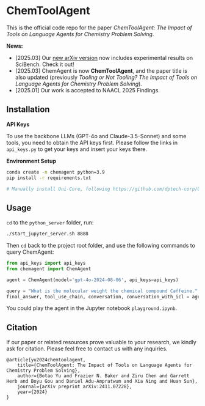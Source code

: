 # ChemToolAgent

This is the official code repo for the paper *ChemToolAgent: The Impact of Tools on Language Agents for Chemistry Problem Solving*.

**News:**

- [2025.03] Our [new arXiv version](https://arxiv.org/abs/2411.07228) now includes experimental results on SciBench. Check it out!
- [2025.03] ChemAgent is now **ChemToolAgent**, and the paper title is also updated (previously *Tooling or Not Tooling? The Impact of Tools on Language Agents for Chemistry Problem Solving*).
- [2025.01] Our work is accepted to NAACL 2025 Findings.

## Installation

**API Keys**

To use the backbone LLMs (GPT-4o and Claude-3.5-Sonnet) and some tools, you need to obtain the API keys first. Please follow the links in `api_keys.py` to get your keys and insert your keys there.

**Environment Setup**

```bash
conda create -n chemagent python=3.9
pip install -r requirements.txt

# Manually install Uni-Core, following https://github.com/dptech-corp/Uni-Core
```

## Usage

`cd` to the `python_server` folder, run:

```bash
./start_jupyter_server.sh 8888
```

Then `cd` back to the project root folder, and use the following commands to query ChemAgent:

```python
from api_keys import api_keys
from chemagent import ChemAgent

agent = ChemAgent(model='gpt-4o-2024-08-06', api_keys=api_keys)

query = "What is the molecular weight the chemical compound Caffeine."
final_answer, tool_use_chain, conversation, conversation_with_icl = agent.run(query)
```

You could play the agent in the Jupyter notebook `playground.ipynb`.

## Citation

If our paper or related resources prove valuable to your research, we kindly ask for citation. Please feel free to contact us with any inquiries.

```
@article{yu2024chemtoolagent,
    title={ChemToolAgent: The Impact of Tools on Language Agents for Chemistry Problem Solving},
    author={Botao Yu and Frazier N. Baker and Ziru Chen and Garrett Herb and Boyu Gou and Daniel Adu-Ampratwum and Xia Ning and Huan Sun},
    journal={arXiv preprint arXiv:2411.07228},
    year={2024}
}
```



